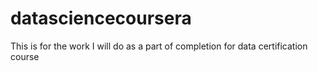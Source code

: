 # datasciencecoursera
This is for the work I will do as a part of completion for data certification course
